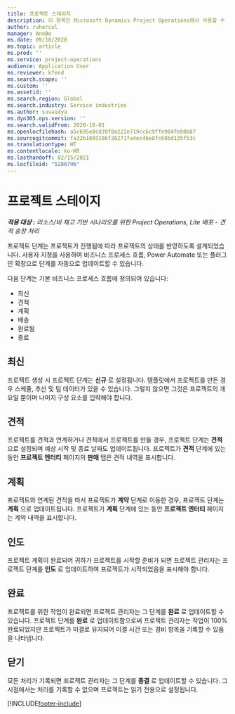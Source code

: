 ```yaml
---
title: 프로젝트 스테이지
description: 이 항목은 Microsoft Dynamics Project Operations에서 사용할 수 있는 프로젝트 스테이지에 대한 정보를 제공합니다.
author: ruhercul
manager: AnnBe
ms.date: 09/18/2020
ms.topic: article
ms.prod: ''
ms.service: project-operations
audience: Application User
ms.reviewer: kfend
ms.search.scope: ''
ms.custom: ''
ms.assetid: ''
ms.search.region: Global
ms.search.industry: Service industries
ms.author: suvaidya
ms.dyn365.ops.version: ''
ms.search.validFrom: 2020-10-01
ms.openlocfilehash: a5c695e0cd39f8a222e719cc6c9ffe984fe80b07
ms.sourcegitcommit: fa32b1893286f20271fa4ec4be8fc68bd135f53c
ms.translationtype: HT
ms.contentlocale: ko-KR
ms.lasthandoff: 02/15/2021
ms.locfileid: "5286796"
---
```

# <a name="project-stages"></a>프로젝트 스테이지

_**적용 대상 :** 리소스/비 재고 기반 시나리오를 위한 Project Operations, Lite 배포 - 견적 송장 처리_

프로젝트 단계는 프로젝트가 진행됨에 따라 프로젝트의 상태를 반영하도록 설계되었습니다. 사용자 지정을 사용하여 비즈니스 프로세스 흐름, Power Automate 또는 플러그인 확장으로 단계를 자동으로 업데이트할 수 있습니다.

다음 단계는 기본 비즈니스 프로세스 흐름에 정의되어 있습니다:

- 최신
- 견적
- 계획
- 배송
- 완료됨
- 종료 

## <a name="new"></a>최신

프로젝트 생성 시 프로젝트 단계는 **신규** 로 설정됩니다. 템플릿에서 프로젝트를 만든 경우 스케줄, 추산 및 팀 데이터가 있을 수 있습니다. 그렇지 않으면 그것은 프로젝트의 개요일 뿐이며 나머지 구성 요소를 입력해야 합니다.

## <a name="quote"></a>견적

프로젝트를 견적과 연계하거나 견적에서 프로젝트를 만들 경우, 프로젝트 단계는 **견적** 으로 설정되며 예상 시작 및 종료 날짜도 업데이트됩니다. 프로젝트가 **견적** 단계에 있는 동안 **프로젝트 엔터티** 페이지의 **판매** 탭은 견적 내역을 표시합니다.

## <a name="plan"></a>계획

프로젝트와 연계된 견적을 따서 프로젝트가 **계약** 단계로 이동한 경우, 프로젝트 단계는 **계획** 으로 업데이트됩니다. 프로젝트가 **계획** 단계에 있는 동안 **프로젝트 엔터티** 페이지는 계약 내역을 표시합니다.

## <a name="deliver"></a>인도

프로젝트 계획이 완료되어 귀하가 프로젝트를 시작할 준비가 되면 프로젝트 관리자는 프로젝트 단계를 **인도** 로 업데이트하여 프로젝트가 시작되었음을 표시해야 합니다.

## <a name="complete"></a>완료 

프로젝트를 위한 작업이 완료되면 프로젝트 관리자는 그 단계를 **완료** 로 업데이트할 수 있습니다. 프로젝트 단계를 **완료** 로 업데이트함으로써 프로젝트 관리자는 작업이 100% 완료되었지만 프로젝트가 미결로 유지되어 미결 시간 또는 경비 항목을 기록할 수 있음을 나타냅니다.

## <a name="close"></a>닫기

모든 처리가 기록되면 프로젝트 관리자는 그 단계를 **종결** 로 업데이트할 수 있습니다. 그 시점에서는 처리를 기록할 수 없으며 프로젝트는 읽기 전용으로 설정됩니다.



[!INCLUDE[footer-include](../includes/footer-banner.md)]